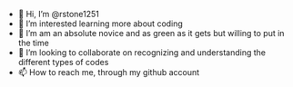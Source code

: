 - 👋 Hi, I’m @rstone1251
- 👀 I’m interested learning more about coding 
- 🌱 I’m am an absolute novice and as green as it gets but willing to put in the time
- 💞️ I’m looking to collaborate on recognizing and understanding the different types of codes 
- 📫 How to reach me, through my github account

<!---
rstone1251/rstone1251 is a ✨ special ✨ repository because its `README.md` (this file) appears on your GitHub profile.
You can click the Preview link to take a look at your changes.
--->

